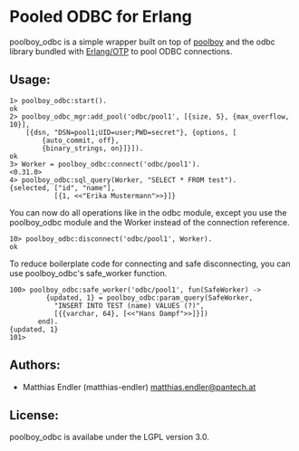 Pooled ODBC for Erlang
======================

poolboy_odbc is a simple wrapper built on top of [poolboy](https://github.com/devinus/poolboy) and the
odbc library bundled with [Erlang/OTP](http://www.erlang.org/) to pool ODBC connections.

Usage:
------

```erl-sh
1> poolboy_odbc:start().
ok
2> poolboy_odbc_mgr:add_pool('odbc/pool1', [{size, 5}, {max_overflow, 10}],
    [{dsn, "DSN=pool1;UID=user;PWD=secret"}, {options, [
        {auto_commit, off},
        {binary_strings, on}]}]).
ok
3> Worker = poolboy_odbc:connect('odbc/pool1').
<0.31.0>
4> poolboy_odbc:sql_query(Worker, "SELECT * FROM test").
{selected, ["id", "name"],
           [{1, <<"Erika Mustermann">>}]}
```

You can now do all operations like in the odbc module, except you use the poolboy_odbc module and the Worker instead of
the connection reference.

```erl-sh
10> poolboy_odbc:disconnect('odbc/pool1', Worker).
ok
```

To reduce boilerplate code for connecting and safe disconnecting, you can use poolboy_odbc's safe_worker function.

```erl-sh
100> poolboy_odbc:safe_worker('odbc/pool1', fun(SafeWorker) ->
         {updated, 1} = poolboy_odbc:param_query(SafeWorker,
           "INSERT INTO TEST (name) VALUES (?)",
           [{{varchar, 64}, [<<"Hans Dampf">>]}])
       end).
{updated, 1}
101>
```

Authors:
--------

- Matthias Endler (matthias-endler) <matthias.endler@pantech.at>

License:
--------

poolboy_odbc is availabe under the LGPL version 3.0.

